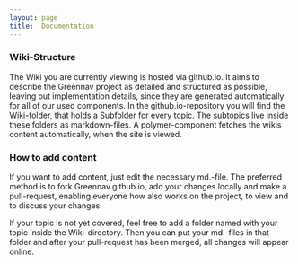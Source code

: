 ```yaml
---
layout: page
title:  Documentation
---
```


### Wiki-Structure

The Wiki you are currently viewing is hosted via github.io.
It aims to describe the Greennav project as detailed and structured as possible,
leaving out implementation details, since they are generated automatically for
all of our used components.
In the github.io-repository you will find the Wiki-folder, that holds a Subfolder
for every topic. The subtopics live inside these folders as markdown-files.
A polymer-component fetches the wikis content automatically, when the site is viewed.

### How to add content

If you want to add content, just edit the necessary md.-file. The preferred method is
to fork Greennav.github.io, add your changes locally and make a pull-request, enabling
everyone how also works on the project, to view and to discuss your changes.

If your topic is not yet covered, feel free to add a folder named with your topic inside 
the Wiki-directory. Then you can put your md.-files in that folder and after your pull-request
has been merged, all changes will appear online.